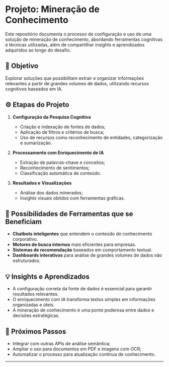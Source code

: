 # Projeto: Mineração de Conhecimento

Este repositório documenta o processo de configuração e uso de uma solução de mineração de conhecimento, abordando ferramentas cognitivas e técnicas utilizadas, além de compartilhar insights e aprendizados adquiridos ao longo do desafio.

## 📌 Objetivo

Explorar soluções que possibilitam extrair e organizar informações relevantes a partir de grandes volumes de dados, utilizando recursos cognitivos baseados em IA.

## ⚙️ Etapas do Projeto

1. **Configuração da Pesquisa Cognitiva**
   - Criação e indexação de fontes de dados;
   - Aplicação de filtros e critérios de busca;
   - Uso de recursos como reconhecimento de entidades, categorização e sumarização.

2. **Processamento com Enriquecimento de IA**
   - Extração de palavras-chave e conceitos;
   - Reconhecimento de sentimentos;
   - Classificação automática de conteúdo.

3. **Resultados e Visualizações**
   - Análise dos dados minerados;
   - Insights visuais obtidos com ferramentas gráficas.

## 🧠 Possibilidades de Ferramentas que se Beneficiam

- **Chatbots inteligentes** que entendem o conteúdo do conhecimento corporativo.
- **Motores de busca internos** mais eficientes para empresas.
- **Sistemas de recomendação** baseados em comportamento textual.
- **Dashboards interativos** para análise de grandes volumes de dados não estruturados.

## 💡 Insights e Aprendizados

- A configuração correta da fonte de dados é essencial para garantir resultados relevantes.
- O enriquecimento com IA transforma textos simples em informações organizadas e úteis.
- A mineração de conhecimento é uma ponte poderosa entre dados e decisões estratégicas.

## 🚀 Próximos Passos

- Integrar com outras APIs de análise semântica;
- Ampliar o uso para documentos em PDF e imagens com OCR;
- Automatizar o processo para atualização contínua de conhecimento.

---
